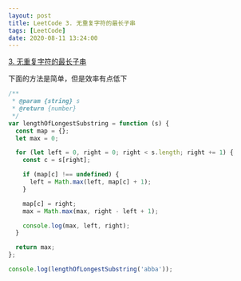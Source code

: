 ```yaml
---
layout: post
title: LeetCode 3. 无重复字符的最长子串
tags: [LeetCode]
date: 2020-08-11 13:24:00
---
```


[3. 无重复字符的最长子串](https://leetcode-cn.com/problems/longest-substring-without-repeating-characters/)

下面的方法是简单，但是效率有点低下

```js
/**
 * @param {string} s
 * @return {number}
 */
var lengthOfLongestSubstring = function (s) {
  const map = {};
  let max = 0;

  for (let left = 0, right = 0; right < s.length; right += 1) {
    const c = s[right];

    if (map[c] !== undefined) {
      left = Math.max(left, map[c] + 1);
    }

    map[c] = right;
    max = Math.max(max, right - left + 1);

    console.log(max, left, right);
  }

  return max;
};

console.log(lengthOfLongestSubstring('abba'));
```
